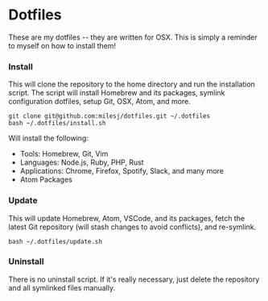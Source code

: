 # Dotfiles #

These are my dotfiles -- they are written for OSX. This is simply a reminder to myself on
how to install them!

### Install ###

This will clone the repository to the home directory and run the installation script.
The script will install Homebrew and its packages, symlink configuration dotfiles,
setup Git, OSX, Atom, and more.

```
git clone git@github.com:milesj/dotfiles.git ~/.dotfiles
bash ~/.dotfiles/install.sh
```

Will install the following:
- Tools: Homebrew, Git, Vim
- Languages: Node.js, Ruby, PHP, Rust
- Applications: Chrome, Firefox, Spotify, Slack, and many more
- Atom Packages

### Update ###

This will update Homebrew, Atom, VSCode, and its packages, fetch the latest Git repository
(will stash changes to avoid conflicts), and re-symlink.

```
bash ~/.dotfiles/update.sh
```

### Uninstall ###

There is no uninstall script. If it's really necessary, just delete the repository
and all symlinked files manually.
